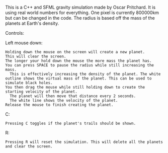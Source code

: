 This is a C++ and SFML gravity simulation made by Oscar Pritchard. 
It is using real world numbers for everything. One pixel is currently 800000km but can be changed in the code. 
The radius is based off the mass of the planets at Earth's density. 

Controls:

  Left mouse down:
  
    Holding down the mouse on the screen will create a new planet.
    This will clear the screen.
    The longer your hold down the mouse the more mass the planet has.
    You can press SPACE to pause the radius while still increasing the mass. 
      This is effectively increasing the density of the planet. The white outline shows the virtual mass of the planet. This can be used to simulate black holes. 
    You then drag the mouse while still holding down to create the starting velocity of the planet. 
      The planet will then move that distance every 2 seconds.
      The white line shows the velocity of the planet.
    Release the mouse to finish creating the planet.
    
  C:
  
    Pressing C toggles if the planet's trails should be shown.

  R:

    Pressing R will reset the simulation. This will delete all the planets and clear the screen.
